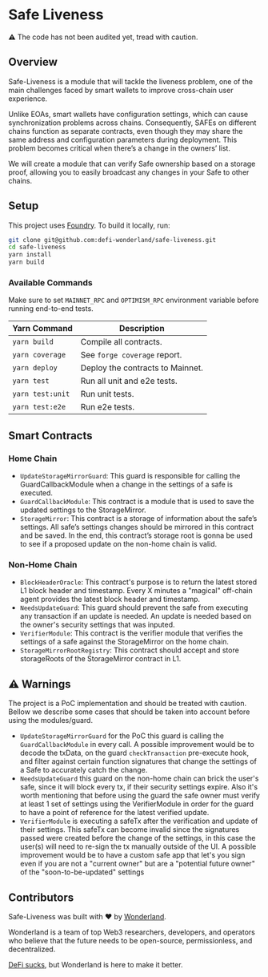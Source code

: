 # Safe Liveness

⚠️ The code has not been audited yet, tread with caution.

## Overview

Safe-Liveness is a module that will tackle the liveness problem, one of the main challenges faced by smart wallets to improve cross-chain user experience.

Unlike EOAs, smart wallets have configuration settings, which can cause synchronization problems across chains. Consequently, SAFEs on different chains function as separate contracts, even though they may share the same address and configuration parameters during deployment. This problem becomes critical when there’s a change in the owners’ list.

We will create a module that can verify Safe ownership based on a storage proof, allowing you to easily broadcast any changes in your Safe to other chains.

## Setup

This project uses [Foundry](https://book.getfoundry.sh/). To build it locally, run:

```sh
git clone git@github.com:defi-wonderland/safe-liveness.git
cd safe-liveness
yarn install
yarn build
```

### Available Commands

Make sure to set `MAINNET_RPC` and `OPTIMISM_RPC` environment variable before running end-to-end tests.

| Yarn Command            | Description                                                |
| ----------------------- | ---------------------------------------------------------- |
| `yarn build`            | Compile all contracts.                                     |
| `yarn coverage`         | See `forge coverage` report.                               |
| `yarn deploy`           | Deploy the contracts to Mainnet.                  |
| `yarn test`             | Run all unit and e2e tests.                        |
| `yarn test:unit`        | Run unit tests.                                            |
| `yarn test:e2e`         | Run e2e tests.                                     |


## Smart Contracts

### Home Chain
- `UpdateStorageMirrorGuard`: This guard is responsible for calling the GuardCallbackModule when a change in the settings of a safe is executed.
- `GuardCallbackModule`: This contract is a module that is used to save the updated settings to the StorageMirror.
- `StorageMirror`: This contract is a storage of information about the safe’s settings. All safe’s settings changes should be mirrored in this contract and be saved. In the end, this contract’s storage root is gonna be used to see if a proposed update on the non-home chain is valid.

### Non-Home Chain
- `BlockHeaderOracle`: This contract's purpose is to return the latest stored L1 block header and timestamp. Every X minutes a "magical" off-chain agent provides the latest block header and timestamp.
- `NeedsUpdateGuard`: This guard should prevent the safe from executing any transaction if an update is needed. An update is needed based on the owner's security settings that was inputed.
- `VerifierModule`: This contract is the verifier module that verifies the settings of a safe against the StorageMirror on the home chain.
- `StorageMirrorRootRegistry`: This contract should accept and store storageRoots of the StorageMirror contract in L1.


## ⚠️ Warnings

The project is a PoC implementation and should be treated with caution. Bellow we describe some cases that should be taken into account before using the modules/guard.

- `UpdateStorageMirrorGuard` for the PoC this guard is calling the `GuardCallbackModule` in every call. A possible improvement would be to decode the txData, on the guard `checkTransaction` pre-execute hook, and filter against certain function signatures that change the settings of a Safe to accurately catch the change.
- `NeedsUpdateGuard` this guard on the non-home chain can brick the user's safe, since it will block every tx, if their security settings expire. Also it's worth mentioning that before using the guard the safe owner must verify at least 1 set of settings using the VerifierModule in order for the guard to have a point of reference for the latest verified update.
- `VerifierModule` is executing a safeTx after the verification and update of their settings. This safeTx can become invalid since the signatures passed were created before the change of the settings, in this case the user(s) will need to re-sign the tx manually outside of the UI. A possible improvement would be to have a custom safe app that let's you sign even if you are not a "current owner" but are a "potential future owner" of the "soon-to-be-updated" settings

## Contributors

Safe-Liveness was built with ❤️ by [Wonderland](https://defi.sucks).

Wonderland is a team of top Web3 researchers, developers, and operators who believe that the future needs to be open-source, permissionless, and decentralized.

[DeFi sucks](https://defi.sucks), but Wonderland is here to make it better.
